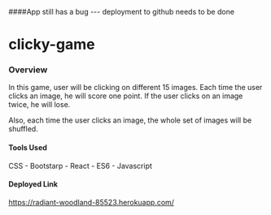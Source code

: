 ####App still has a bug --- deployment to github needs to be done

# clicky-game

### Overview
In this game, user will be clicking on different 15 images. Each time the user clicks an image, he will score one point. If the user clicks on an image twice, he will lose.

Also, each time the user clicks an image, the whole set of images will be shuffled.

#### Tools Used
CSS - Bootstarp - React - ES6 - Javascript

#### Deployed Link
https://radiant-woodland-85523.herokuapp.com/

